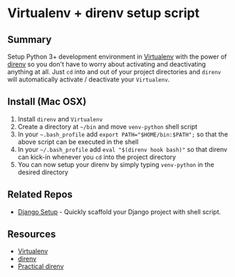 # Virtualenv + direnv setup script

## Summary

Setup Python 3+ development environment in [Virtualenv](https://virtualenv.pypa.io/en/stable/) with the power of [direnv](https://direnv.net/) so you don't have to worry about activating and deactivating anything at all. Just `cd` into and out of your project directories and `direnv` will automatically activate / deactivate your `Virtualenv`.

## Install (Mac OSX)

1. Install `direnv` and `Virtualenv`
2. Create a directory at `~/bin` and move `venv-python` shell script
3. In your `~.bash_profile` add `export PATH="$HOME/bin:$PATH";` so that the above script can be executed in the shell
4. In your `~/.bash_profile` add `eval "$(direnv hook bash)"` so that direnv can kick-in whenever you `cd` into the project directory
5. You can now setup your direnv by simply typing `venv-python` in the desired directory

## Related Repos
* [Django Setup](https://github.com/elishaterada/django-setup) - Quickly scaffold your Django project with shell script.

## Resources
* [Virtualenv](https://virtualenv.pypa.io/en/stable/)
* [direnv](https://direnv.net/)
* [Practical direnv](https://rnorth.org/practical-direnv)
